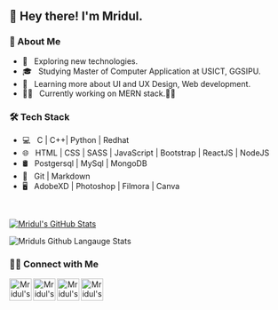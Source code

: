 <h2>👋 Hey there! I'm Mridul.</h2>
<h3>  👨 About Me</h3>

- 🤔 &nbsp; Exploring new technologies.
- 🎓 &nbsp; Studying Master of Computer Application at USICT, GGSIPU.
- 🌱 &nbsp; Learning more about  UI and UX Design, Web development.
- 🧑‍💻 &nbsp; Currently working on MERN stack.🧑‍💻

<h3>🛠 Tech Stack</h3>

- 💻 &nbsp; C | C++| Python | Redhat
- 🌐 &nbsp; HTML | CSS |  SASS | JavaScript | Bootstrap | ReactJS | NodeJS
- 🛢 &nbsp; Postgersql | MySql | MongoDB
- 🔧 &nbsp; Git | Markdown 
- 🖥 &nbsp; AdobeXD | Photoshop | Filmora | Canva

<br/>

[![Mridul's GitHub Stats](https://github-readme-stats.vercel.app/api?username=mridul-mb&show_icons=true)](https://github.com/mridul-mb)

<img  alt="Mriduls Github Langauge Stats" src="https://github-readme-stats.vercel.app/api/top-langs/?username=mridul-mb" />



<h3> 🤝🏻 Connect with Me </h3>
<div align="center">  
<a href="https://www.linkedin.com/in/mridul-bagla-a462bb15a">
        <img align="left" alt="Mridul's Linkdein profile" width="40px" 	src="https://cdn.jsdelivr.net/npm/simple-icons@v3/icons/linkedin.svg" />
</a> 
<a href="https://github.com/mridul-mb">
        <img align="left" alt="Mridul's Github profile" width="40px" src="https://cdn.jsdelivr.net/npm/simple-icons@v3/icons/github.svg" />
</a>
<a href="https://twitter.com/MridulBagla">
        <img align="left" alt="Mridul's twitter profile" width="40px" src="https://cdn.jsdelivr.net/npm/simple-icons@v3/icons/twitter.svg" />
</a>
<a href="https://codepen.io/mridulbagla">
        <img align="left" alt="Mridul's Codepen profile" width="40px" src="https://cdn.jsdelivr.net/npm/simple-icons@v3/icons/codepen.svg" />
</a>
</div>


